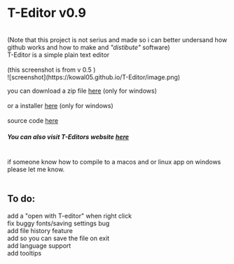 <h1 style="color=red">T-Editor v0.9</h1>
<br>(Note that this project is not serius and made so i can better undersand how github works and how to make and <i>"distibute"</i> software)<br>
T-Editor is a simple plain text editor<br>
<br>
(this screenshot is from v 0.5 )<br>
![screenshot](https://kowal05.github.io/T-Editor/image.png)

you can download a zip file [here](https://github.com/kowal05/T-Editor/raw/master/T-Editor.zip) (only for windows) <br>
<br>
or a installer [here](https://download1639.mediafire.com/yl36d8ybrvig/puk2llyr3vpe3o1/Installer.exe) (only for windows) <br>
<br>
source code  [here](https://download2270.mediafire.com/0bgkikavgf8g/q3xu99p42xzdcgx/source+code.zip)
<br>
##### You can also visit T-Editors website [here](https://kowal05.github.io/T-Editor/)
<br>
if someone know how to compile to a macos and or linux app on windows please let me know.

<br>
<br>
<h2>To do:</h2>
add a "open with T-editor" when right click<br>
fix buggy fonts/saving settings bug<br>
add file history feature <br>
add so you can save the file on exit<br>
add language support<br>
add tooltips
